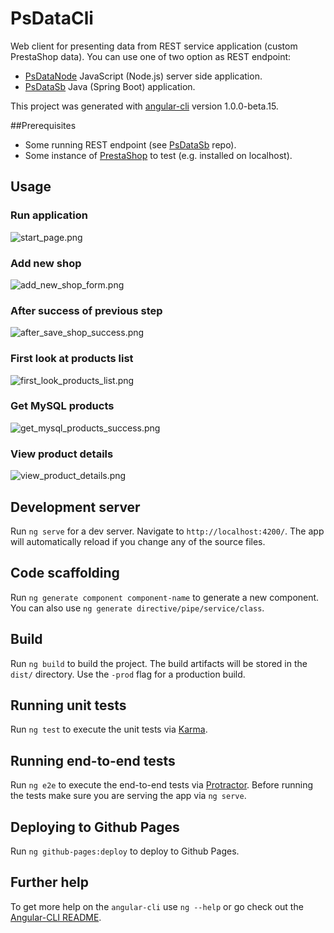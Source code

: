# PsDataCli
Web client for presenting data from REST service application (custom PrestaShop data). You can use one of two option as REST endpoint:
- [PsDataNode][] JavaScript (Node.js) server side application.
- [PsDataSb][] Java (Spring Boot) application.

This project was generated with [angular-cli](https://github.com/angular/angular-cli) version 1.0.0-beta.15.

##Prerequisites
- Some running REST endpoint (see [PsDataSb][] repo).
- Some instance of [PrestaShop][] to test (e.g. installed on localhost).


## Usage

### Run application

![start_page.png](https://lab.wesolucky.pl/github/start_page.png)

### Add new shop
![add_new_shop_form.png](https://lab.wesolucky.pl/github/add_new_shop_form.png)

### After success of previous step
![after_save_shop_success.png](https://lab.wesolucky.pl/github/after_save_shop_success.png)

### First look at products list
![first_look_products_list.png](https://lab.wesolucky.pl/github/first_look_products_list.png)

### Get MySQL products
![get_mysql_products_success.png](https://lab.wesolucky.pl/github/get_mysql_products_success.png)

### View product details
![view_product_details.png](https://lab.wesolucky.pl/github/view_product_details.png)

## Development server
Run `ng serve` for a dev server. Navigate to `http://localhost:4200/`. The app will automatically reload if you change any of the source files.

## Code scaffolding

Run `ng generate component component-name` to generate a new component. You can also use `ng generate directive/pipe/service/class`.

## Build

Run `ng build` to build the project. The build artifacts will be stored in the `dist/` directory. Use the `-prod` flag for a production build.

## Running unit tests

Run `ng test` to execute the unit tests via [Karma](https://karma-runner.github.io).

## Running end-to-end tests

Run `ng e2e` to execute the end-to-end tests via [Protractor](http://www.protractortest.org/). 
Before running the tests make sure you are serving the app via `ng serve`.

## Deploying to Github Pages

Run `ng github-pages:deploy` to deploy to Github Pages.

## Further help

To get more help on the `angular-cli` use `ng --help` or go check out the [Angular-CLI README](https://github.com/angular/angular-cli/blob/master/README.md).

[PsDataSb]: https://github.com/DevWesolucky/ps-data-sb
[PsDataNode]: https://github.com/DevWesolucky/ps-data-node
[PrestaShop]: https://www.prestashop.com
